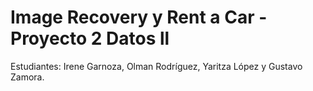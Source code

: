 # Image Recovery y Rent a Car - Proyecto 2 Datos ll
Estudiantes: Irene Garnoza, Olman Rodríguez, Yaritza López y Gustavo Zamora.
